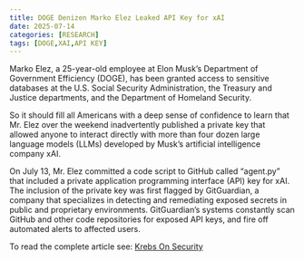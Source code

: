 ```yaml
---
title: DOGE Denizen Marko Elez Leaked API Key for xAI
date: 2025-07-14
categories: [RESEARCH]
tags: [DOGE,XAI,API KEY]
---
```


Marko Elez, a 25-year-old employee at Elon Musk’s Department of Government Efficiency (DOGE), has been granted access to sensitive databases at the U.S. Social Security Administration, the Treasury and Justice departments, and the Department of Homeland Security. 

So it should fill all Americans with a deep sense of confidence to learn that Mr. Elez over the weekend inadvertently published a private key that allowed anyone to interact directly with more than four dozen large language models (LLMs) developed by Musk’s artificial intelligence company xAI.

On July 13, Mr. Elez committed a code script to GitHub called “agent.py” that included a private application programming interface (API) key for xAI. The inclusion of the private key was first flagged by GitGuardian, a company that specializes in detecting and remediating exposed secrets in public and proprietary environments. GitGuardian’s systems constantly scan GitHub and other code repositories for exposed API keys, and fire off automated alerts to affected users.  

To read the complete article see: [Krebs On Security](https://krebsonsecurity.com/2025/07/doge-denizen-marko-elez-leaked-api-key-for-xai/)  